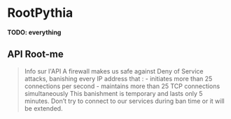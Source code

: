 # RootPythia

**TODO: everything**

## API Root-me

 >Info sur l'API
 A firewall makes us safe against Deny of Service attacks, banishing every IP address that :
    - initiates more than 25 connections per second
    - maintains more than 25 TCP connections simultaneously
 This banishment is temporary and lasts only 5 minutes. Don’t try to connect to our services during ban time or it will be extended.